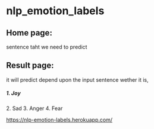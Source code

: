 # nlp_emotion_labels

<h2>Home page:</h2>
    sentence taht we need to predict
    
<h2>Result page:</h2>
    it will predict depend upon the input sentence wether it is,
        <h5> 1. Joy </h5>
        2. Sad
        3. Anger
        4. Fear
        
https://nlp-emotion-labels.herokuapp.com/

